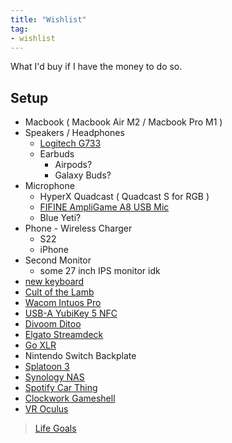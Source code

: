 ```yaml
---
title: "Wishlist"
tag:
- wishlist
---
```


What I'd buy if I have the money to do so.

## Setup
-  Macbook ( Macbook Air M2 / Macbook Pro M1 )
- Speakers / Headphones
	- [Logitech G733](https://www.logitechg.com/en-us/products/gaming-audio/g733-rgb-wireless-headset.981-000942.html)
	- Earbuds
		- Airpods?
		- Galaxy Buds?
- Microphone
	- HyperX Quadcast ( Quadcast S for RGB )
	- [FIFINE AmpliGame A8 USB Mic](https://fifinemicrophone.com/products/fifine-ampligame-a8)
	- Blue Yeti?
- Phone
		- Wireless Charger
	- S22
	- iPhone
- Second Monitor
	- some 27 inch IPS monitor idk
-  [new keyboard](keyboard.md)
- [Cult of the Lamb](https://www.cultofthelamb.com/)
- [Wacom Intuos Pro](https://www.wacom.com/th-th/products/wacom-intuos-pro)
- [USB-A YubiKey 5 NFC](https://www.yubico.com/th/product/yubikey-5-nfc/)
- [Divoom Ditoo](https://divoom.com/products/divoom-ditooplus)
- [Elgato Streamdeck](https://www.elgato.com/en)
- [Go XLR](https://www.tc-helicon.com/product.html?modelCode=P0CQK)
- Nintendo Switch Backplate
- [Splatoon 3](https://www.nintendo.com/store/products/splatoon-3-switch/)
- [Synology NAS](https://www.synology.com/en-global)
- [Spotify Car Thing](https://carthing.spotify.com/)
-  [Clockwork Gameshell](https://www.clockworkpi.com/gameshell)
-  [VR Oculus](https://store.facebook.com/quest/)

> [Life Goals](goals)